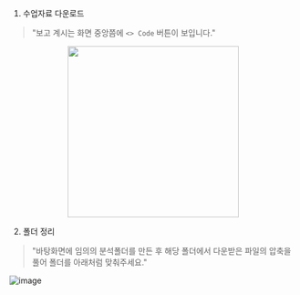 1. 수업자료 다운로드
>"보고 계시는 화면 중앙쯤에 `<> Code` 버튼이 보입니다."

<center><img src="https://user-images.githubusercontent.com/43348218/206939560-23de3596-8631-43a5-99f9-7253b4a64d75.png" width="300" height="300"></center>


2. 폴더 정리
> "바탕화면에 임의의 분석폴더를 만든 후 해당 폴더에서 다운받은 파일의 압축을 풀어 폴더를 아래처럼 맞춰주세요."  

![image](https://user-images.githubusercontent.com/43348218/206940247-1c61de56-8fc8-45f5-b799-6cef3ddfedb9.png)
